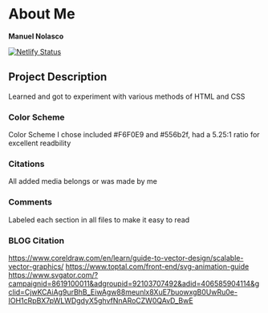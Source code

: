 # About Me


**Manuel Nolasco**

[![Netlify Status](https://api.netlify.com/api/v1/badges/55d01e7e-a32c-4f6a-b4c7-67578d90ae96/deploy-status)][def]

[def]: https://app.netlify.com/sites/about-me-mnolasc2297-1/deploys


## Project Description
Learned and got to experiment with various methods of HTML and CSS

### Color Scheme
Color Scheme I chose included
#F6F0E9 and #556b2f, had a 5.25:1 ratio for excellent readbility

### Citations
All added media belongs or was made by me

### Comments
Labeled each section in all files to make it easy to read

### BLOG Citation 
https://www.coreldraw.com/en/learn/guide-to-vector-design/scalable-vector-graphics/
https://www.toptal.com/front-end/svg-animation-guide
https://www.svgator.com/?campaignid=8619100011&adgroupid=92103707492&adid=406585904114&gclid=CjwKCAiAg9urBhB_EiwAgw88meunlx8XuE7buowxgB0UwRu0e-IOH1cRpBX7pWLWDgdyX5ghvfNnARoCZW0QAvD_BwE
